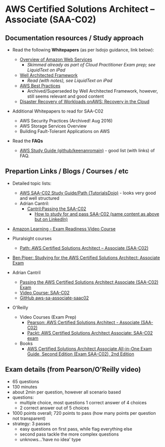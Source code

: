 # AWS Certified Solutions Architect – Associate (SAA-C02)

## Documentation resources / Study approach

* Read the following **Whitepapers** (as per 
lsdojo guidance, link below):
  * [Overview of Amazon Web Services](https://d1.awsstatic.com/whitepapers/aws-overview.pdf)
    * _Skimmed already as part of Cloud Practitioner Exam prep; see LiquidText on iPad_
  * [Well Architected Framework](https://d1.awsstatic.com/whitepapers/architecture/AWS_Well-Architected_Framework.pdf)
    * _Read (with notes), see LiquidText on iPad_
  * [AWS Best Practices](https://d1.awsstatic.com/whitepapers/AWS_Cloud_Best_Practices.pdf)
    * Archived/Superseded by Well Architected Framework, however, still seems relevant and good content
  * [Disaster Recovery of Workloads onAWS: Recovery in the Cloud](https://docs.aws.amazon.com/whitepapers/latest/disaster-recovery-workloads-on-aws/disaster-recovery-workloads-on-aws.pdf#disaster-recovery-workloads-on-aws)
* Additional Whitepapers to read for SAA-C02
  * AWS Security Practices (Archived! Aug 2016)
  * AWS Storage Services Overview
  * Building Fault-Tolerant Applications on AWS 

* Read the **FAQs**
  * [AWS Study Guide (github/keenanromain)](https://github.com/keenanromain/AWS-SAA-C02-Study-Guide) - good list (with links) of FAQ.

## Prepartion Links / Blogs / Courses / etc

* Detailed topic lists:
  * [AWS SAA-C02 Study Guide/Path (TutorialsDojo)](https://tutorialsdojo.com/aws-certified-solutions-architect-associate-saa-c02/) - looks very good and well structured
  * Adrian Cantril:
    * [Cantril:Passing the SAA-C02](https://cantrill.io/2020/05/24/Passing-the-AWS-certified-solutions-architect-associate-saa-c02-certification.html)
      * [How to study for and pass SAA-C02 (same content as above but on LinkedIn)](https://www.linkedin.com/pulse/how-study-pass-aws-certified-solutions-architect-saa-c02-cantrill)
  

* [Amazon Learning - Exam Readiness Video Course](https://www.aws.training/)

* Pluralsight courses
  * [Path: AWS Certified Solutions Architect – Associate (SAA-C02)](https://www.pluralsight.com/paths/aws-certified-solutions-architect-associate)

* [Ben Piper: Studying for the AWS Certified Solutions Architect: Associate Exam](https://benpiper.com/post/2021/2021-01-08-studying-for-the-aws-certified-solutions-architect-associate-exam-saa-c02/)

* Adrian Cantril
  * [Passing the AWS Certified Solutions Architect Associate (SAA-C02) Exam](https://cantrill.io/2020/05/24/Passing-the-AWS-certified-solutions-architect-associate-saa-c02-certification.html)
  * [Video Course: SAA-C02](https://learn.cantrill.io/p/aws-certified-solutions-architect-associate-saa-c02)
  * [GitHub aws-sa-associate-saac02](https://github.com/acantril/aws-sa-associate-saac02/)

* O'Reilly
  * Video Courses (Exam Prep)
    * [Pearson: AWS Certified Solutions Architect - Associate (SAA-C02)](https://learning.oreilly.com/videos/aws-certified-solutions/9780136721246/)
    * [Packt: AWS Certified Solutions Architect Associate: SAA-C02 exam](https://learning.oreilly.com/videos/aws-certified-solutions/9781801075060/)
  * Books
    * [AWS Certified Solutions Architect Associate All-in-One Exam Guide, Second Edition (Exam SAA-C02), 2nd Edition](https://learning.oreilly.com/library/view/aws-certified-solutions/9781260470192/)


## Exam details (from Pearson/O'Reilly video)
* 65 questions
* 130 minutes
* about 2min per question, however all scenario based
* questions:
    * multiple choice, most questions 1 correct answer of 4 choices
    * 2 correct answer out of 5 choices
* 1000 points overall; 720 points to pass (how many points per question not transparent)
* strategy: 3 passes
     * easy questions on first pass, while flag everything else
     * second pass tackle the more complex questions
     * unknows...'have no idea' type


